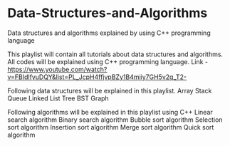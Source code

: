 # Data-Structures-and-Algorithms
Data structures and algorithms explained by using C++ programming language

This playlist will contain all tutorials about data structures and algorithms. All codes will be explained using C++ programming language.
Link - https://www.youtube.com/watch?v=FBIdlfyuDQY&list=PL_JcpH4ffjvpBZy1B4miiy7GH5v2q_T2-

Following data structures will be explained in this playlist.
Array
Stack
Queue
Linked List
Tree
BST
Graph

Following algorithms will be explained in this playlist using C++
Linear search algorithm
Binary search algorithm
Bubble sort algorithm
Selection sort algorithm
Insertion sort algorithm
Merge sort algorithm
Quick sort algorithm
